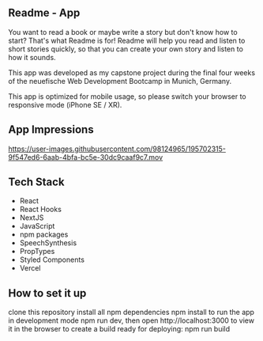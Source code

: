 
## Readme - App

You want to read a book or maybe write a story but don't know how to start? That's what Readme is for! Readme will help you read and listen to short stories quickly, so that you can create your own story and listen to how it sounds.

This app was developed as my capstone project during the final four weeks of the neuefische Web Development Bootcamp in Munich, Germany.

This app is optimized for mobile usage, so please switch your browser to responsive mode (iPhone SE / XR).

## App Impressions


https://user-images.githubusercontent.com/98124965/195702315-9f547ed6-6aab-4bfa-bc5e-30dc9caaf9c7.mov


## Tech Stack

- React
- React Hooks
- NextJS
- JavaScript
- npm packages
- SpeechSynthesis
- PropTypes
- Styled Components
- Vercel

## How to set it up

clone this repository
install all npm dependencies
npm install
to run the app in development mode npm run dev, then open http://localhost:3000 to view it in the browser
to create a build ready for deploying: npm run build
